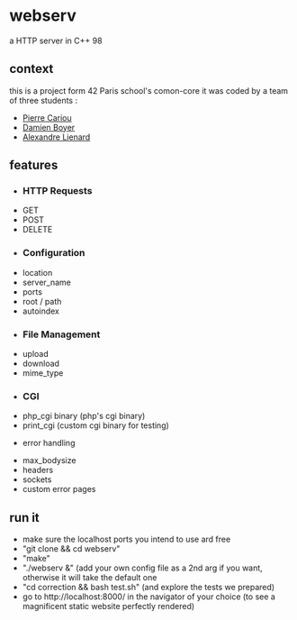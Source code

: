 # webserv
a HTTP server in C++ 98

## context
this is a project form 42 Paris school's comon-core
it was coded by a team of three students : 
- [Pierre Cariou](https://github.com/pierrecariou) 
- [Damien Boyer](https://github.com/BoyerDamien) 
- [Alexandre Lienard](https://github.com/lienardale)

## features
- ### HTTP Requests
* GET
* POST
* DELETE
- ### Configuration
* location
* server_name
* ports
* root / path
* autoindex
- ### File Management
* upload
* download
* mime_type
- ### CGI
* php_cgi binary (php's cgi binary)
* print_cgi (custom cgi binary for testing)
- error handling
* max_bodysize
* headers
* sockets
* custom error pages

## run it
- make sure the localhost ports you intend to use ard free
- "git clone && cd webserv"
- "make"
- "./webserv &" (add your own config file as a 2nd arg if you want, otherwise it will take the default one
- "cd correction && bash test.sh" (and explore the tests we prepared)
- go to http://localhost:8000/ in the navigator of your choice (to see a magnificent static website perfectly rendered)
